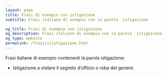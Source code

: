 ```yaml
---
layout: page
title: Frasi di esempio con istigazione 
subtitle: Frasi italiane di esempio con la parola  istigazione

og_title: Frasi di esempio con istigazione 
og_description: Frasi italiane di esempio con la parola  istigazione
og_type: website
permalink: /frasi/i/istigazione.html
---
```


Frasi italiane di esempio contenenti la parola istigazione:


- Istigazione a violare il segreto d’ufficio o roba del genere.

